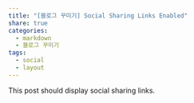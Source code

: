```yaml
---
title: "[블로그 꾸미기] Social Sharing Links Enabled"
share: true
categories: 
  - markdown
  - 블로그 꾸미기
tags:
  - social
  - layout
---
```


This post should display social sharing links.